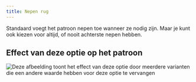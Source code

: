 ```yaml
---
title: Nepen rug
---
```


Standaard voegt het patroon nepen toe wanneer ze nodig zijn. Maar je kunt ook kiezen voor altijd, of nooit achterste nepen hebben.

## Effect van deze optie op het patroon

![Deze afbeelding toont het effect van deze optie door meerdere varianten die een andere waarde hebben voor deze optie te vervangen](simone_backdarts_sample.svg "Effect van deze optie op het patroon")
